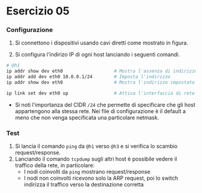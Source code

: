 # Esercizio 05

### Configurazione

1. Si connettono i dispositivi usando cavi diretti come mostrato in figura.

2. Si configura l'indirizo IP di ogni host lanciando i seguenti comandi. 

```bash
# @h1
ip addr show dev eth0                   # Mostra l'assenza di indirizzo
ip addr add dev eth0 10.0.0.1/24        # Imposta l'indirizzo
ip addr show dev eth0                   # Mostra l'indirizzo impostato

ip link set dev eth0 up                 # Attiva l'interfaccia di rete
```

* Si noti l'importanza del CIDR `/24` che permette di specificare che gli host appartengono alla stessa rete. Nei file di configurazione è il default a meno che non venga specificata una particolare netmask.

### Test

1. Si lancia il comando `ping` da `@h1` verso `@h3` e si verifica lo scambio request/response.
2. Lanciando il comando `tcpdump` sugli altri host è possibile vedere il traffico della rete, in particolare:
    * I nodi coinvolti da `ping` mostrano request/response
    * I nodi non coinvolti ricevono solo la ARP request, poi lo switch indirizza il traffico verso la destinazione corretta